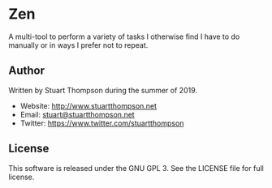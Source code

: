# Zen
A multi-tool to perform a variety of tasks I otherwise find I have to do manually or in ways I prefer not to repeat.

## Author
Written by Stuart Thompson during the summer of 2019.
 - Website: http://www.stuartthompson.net
 - Email: stuart@stuartthompson.net
 - Twitter: https://www.twitter.com/stuartthompson

## License
This software is released under the GNU GPL 3. See the LICENSE file for full license.
